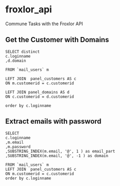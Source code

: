 # froxlor_api
Commune Tasks with the Froxlor API


## Get the Customer with Domains 
```
SELECT distinct 
c.loginname
,d.domain

FROM `mail_users` m

LEFT JOIN  panel_customers AS c
ON m.customerid = c.customerid

LEFT JOIN panel_domains AS d
ON c.customerid = d.customerid

order by c.loginname

```
## Extract emails with password
```mysql
SELECT 
c.loginname
,m.email
,m.password
,SUBSTRING_INDEX(m.email, '@', 1 ) as email_part
,SUBSTRING_INDEX(m.email, '@', -1 ) as domain

FROM `mail_users` m
LEFT JOIN  panel_customers AS c
ON m.customerid = c.customerid
order by c.loginname
```
